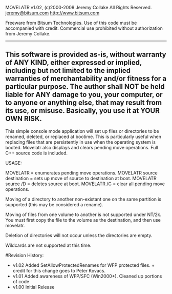 MOVELATR v1.02, (c)2000-2008 Jeremy Collake
All Rights Reserved.
jeremy@bitsum.com
http://www.bitsum.com

Freeware from Bitsum Technologies.
Use of this code must be accompanied with credit. Commercial use prohibited
without authorization from Jeremy Collake.

------------------------------------------------------------------------------------------
This software is provided as-is, without warranty of ANY KIND,
either expressed or implied, including but not limited to the implied
warranties of merchantability and/or fitness for a particular purpose.
The author shall NOT be held liable for ANY damage to you, your
computer, or to anyone or anything else, that may result from its use,
or misuse. Basically, you use it at YOUR OWN RISK.
-------------------------------------------------------------------------------------------

This simple console mode application will set up files or directories
to be renamed, deleted, or replaced at bootime. This is particularly
useful when replacing files that are persistently in use when the
operating system is booted. Movelatr also displays and clears
pending move operations. Full C++ source code is included.

   USAGE:

  MOVELATR
        = enumerates pending move operations.
  MOVELATR source destination
    = sets up move of source to destination at boot.
  MOVELATR source /D
    = deletes source at boot.
  MOVELATR /C
    = clear all pending move operations.

Moving of a directory to another non-existant one on the same
partition is supported (this may be considered a rename).

Moving of files from one volume to another is not supported
under NT/2k. You must first copy the file to the volume as the
destination, and then use movelatr.

Deletion of directories will not occur unless the directories
are empty.

Wildcards are not supported at this time.

#Revision History:
  - v1.02 Added SetAllowProtectedRenames for WFP protected files.
         + credit for this change goes to Peter Kovacs.
  - v1.01        Added awareness of WFP/SFC (Win2000+).
            Cleaned up portions of code
  - v1.00        Initial Release

